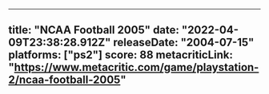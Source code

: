 
---
title: "NCAA Football 2005"
date: "2022-04-09T23:38:28.912Z"
releaseDate: "2004-07-15"
platforms: ["ps2"]
score: 88
metacriticLink: "https://www.metacritic.com/game/playstation-2/ncaa-football-2005"
---
